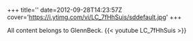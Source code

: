 +++
title=''
date=2012-09-28T14:23:57Z
cover='https://i.ytimg.com/vi/LC_7fHhSuis/sddefault.jpg'
+++

All content belongs to GlennBeck.
{{< youtube LC_7fHhSuis >}}
